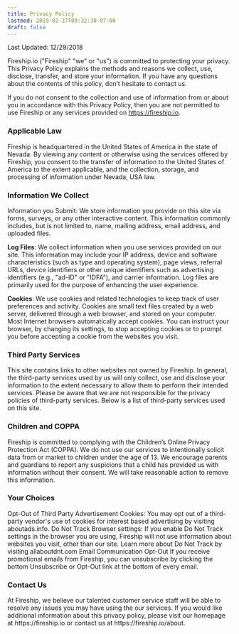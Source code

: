 ```yaml
---
title: Privacy Policy
lastmod: 2019-02-27T09:32:30-07:00
draft: false
---
```


Last Updated: 12/29/2018

Fireship.io ("Fireship" "we" or "us") is committed to protecting your privacy. This Privacy Policy explains the methods and reasons we collect, use, disclose, transfer, and store your information. If you have any questions about the contents of this policy, don’t hesitate to contact us.

If you do not consent to the collection and use of information from or about you in accordance with this Privacy Policy, then you are not permitted to use Fireship or any services provided on https://fireship.io.

<h3>Applicable Law</h3>
Fireship is headquartered in the United States of America in the state of Nevada. By viewing any content or otherwise using the services offered by Fireship, you consent to the transfer of information to the United States of America to the extent applicable, and the collection, storage, and processing of information under Nevada, USA law.

<h3>Information We Collect</h3>
Information you Submit: We store information you provide on this site via forms, surveys, or any other interactive content. This information commonly includes, but is not limited to, name, mailing address, email address, and uploaded files.

<strong>Log Files</strong>: We collect information when you use services provided on our site. This information may include your IP address, device and software characteristics (such as type and operating system), page views, referral URLs, device identifiers or other unique identifiers such as advertising identifiers (e.g., "ad-ID" or "IDFA"), and carrier information. Log files are primarily used for the purpose of enhancing the user experience.

<strong>Cookies</strong>: We use cookies and related technologies to keep track of user preferences and activity. Cookies are small text files created by a web server, delivered through a web browser, and stored on your computer. Most Internet browsers automatically accept cookies. You can instruct your browser, by changing its settings, to stop accepting cookies or to prompt you before accepting a cookie from the websites you visit.
<h3>Third Party Services</h3>
This site contains links to other websites not owned by Fireship. In general, the third-party services used by us will only collect, use and disclose your information to the extent necessary to allow them to perform their intended services. Please be aware that we are not responsible for the privacy policies of third-party services. Below is a list of third-party services used on this site.
<h3>Children and COPPA</h3>
Fireship is committed to complying with the Children’s Online Privacy Protection Act (COPPA). We do not use our services to intentionally solicit data from or market to children under the age of 13. We encourage parents and guardians to report any suspicions that a child has provided us with information without their consent. We will take reasonable action to remove this information.
<h3>Your Choices</h3>
Opt-Out of Third Party Advertisement Cookies: You may opt out of a third-party vendor's use of cookies for interest based advertising by visiting aboutads.info.
Do Not Track Browser settings: If you enable Do Not Track settings in the browser you are using, Fireship will not use information about websites you visit, other than our site. Learn more about Do Not Track by visiting allaboutdnt.com
Email Communication Opt-Out If you receive promotional emails from Fireship, you can unsubscribe by clicking the bottom Unsubscribe or Opt-Out link at the bottom of every email.
<h3>Contact Us</h3>
At Fireship, we believe our talented customer service staff will be able to resolve any issues you may have using the our services. If you would like additional information about this privacy policy, please visit our homepage at https://fireship.io or contact us at https://fireship.io/about.
